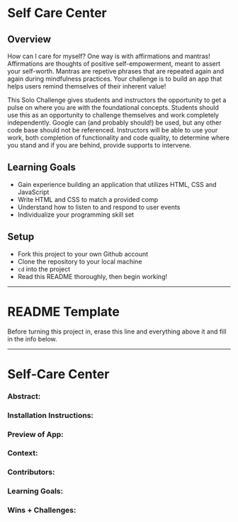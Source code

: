 # Self Care Center
## Overview
How can I care for myself? One way is with affirmations and mantras!
Affirmations are thoughts of positive self-empowerment, meant to assert your self-worth.
Mantras are repetive phrases that are repeated again and again during mindfulness practices. Your challenge is to build an app that helps users remind themselves of their inherent value!

This Solo Challenge gives students and instructors the opportunity to get a pulse on where you are with the foundational concepts. Students should use this as an opportunity to challenge themselves and work completely independently. Google can (and probably should!) be used, but any other code base should not be referenced. Instructors will be able to use your work, both completion of functionality and code quality, to determine where you stand and if you are behind, provide supports to intervene.



## Learning Goals

- Gain experience building an application that utilizes HTML, CSS and JavaScript
- Write HTML and CSS to match a provided comp
- Understand how to listen to and respond to user events
- Individualize your programming skill set

## Setup

- Fork this project to your own Github account
- Clone the repository to your local machine
- `cd` into the project
- Read this README thoroughly, then begin working!

______________________________________________________  
# README Template  
Before turning this project in, erase this line and everything above it and fill in the info below.  
______________________________________________________  

# Self-Care Center 

### Abstract:
[//]: <> (Briefly describe what you built and its features. What problem is the app solving? How does this application solve that problem?)

### Installation Instructions:
[//]: <> (What steps does a person have to take to get your app cloned down and running?)

### Preview of App:
[//]: <> (Provide ONE gif or screenshot of your application - choose the "coolest" piece of functionality to show off.)

### Context:
[//]: <> (Give some context for the project here. How long did you have to work on it? How far into the Turing program are you?)

### Contributors:
[//]: <> (Who worked on this application? Link to their GitHubs.)

### Learning Goals:
[//]: <> (What were the learning goals of this project? What tech did you work with?)

### Wins + Challenges:
[//]: <> (What are 2-3 wins you have from this project? What were some challenges you faced - and how did you get over them?)
